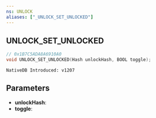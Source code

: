 ```yaml
---
ns: UNLOCK
aliases: ["_UNLOCK_SET_UNLOCKED"]
---
```

## UNLOCK_SET_UNLOCKED

```c
// 0x1B7C5ADA8A6910A0
void UNLOCK_SET_UNLOCKED(Hash unlockHash, BOOL toggle);
```

```
NativeDB Introduced: v1207
```

## Parameters
* **unlockHash**:
* **toggle**:
